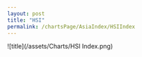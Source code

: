 ```yaml
---
layout: post
title: "HSI"
permalink: /chartsPage/AsiaIndex/HSIIndex
---
```


![title](/assets/Charts/HSI Index.png)

